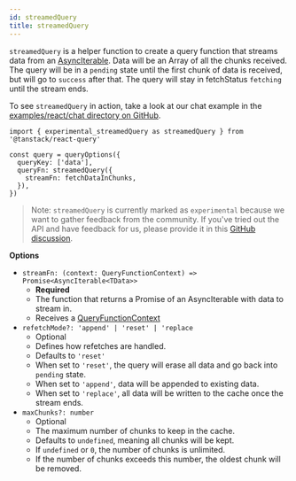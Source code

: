 ```yaml
---
id: streamedQuery
title: streamedQuery
---
```


`streamedQuery` is a helper function to create a query function that streams data from an [AsyncIterable](https://developer.mozilla.org/en-US/docs/Web/JavaScript/Reference/Global_Objects/AsyncIterator). Data will be an Array of all the chunks received. The query will be in a `pending` state until the first chunk of data is received, but will go to `success` after that. The query will stay in fetchStatus `fetching` until the stream ends.

To see `streamedQuery` in action, take a look at our chat example in the [examples/react/chat directory on GitHub](https://github.com/TanStack/query/tree/main/examples/react/chat).

```tsx
import { experimental_streamedQuery as streamedQuery } from '@tanstack/react-query'

const query = queryOptions({
  queryKey: ['data'],
  queryFn: streamedQuery({
    streamFn: fetchDataInChunks,
  }),
})
```

> Note: `streamedQuery` is currently marked as `experimental` because we want to gather feedback from the community. If you've tried out the API and have feedback for us, please provide it in this [GitHub discussion](https://github.com/TanStack/query/discussions/9065).

**Options**

- `streamFn: (context: QueryFunctionContext) => Promise<AsyncIterable<TData>>`
  - **Required**
  - The function that returns a Promise of an AsyncIterable with data to stream in.
  - Receives a [QueryFunctionContext](../../framework/react/guides/query-functions.md#queryfunctioncontext)
- `refetchMode?: 'append' | 'reset' | 'replace`
  - Optional
  - Defines how refetches are handled.
  - Defaults to `'reset'`
  - When set to `'reset'`, the query will erase all data and go back into `pending` state.
  - When set to `'append'`, data will be appended to existing data.
  - When set to `'replace'`, all data will be written to the cache once the stream ends.
- `maxChunks?: number`
  - Optional
  - The maximum number of chunks to keep in the cache.
  - Defaults to `undefined`, meaning all chunks will be kept.
  - If `undefined` or `0`, the number of chunks is unlimited.
  - If the number of chunks exceeds this number, the oldest chunk will be removed.
